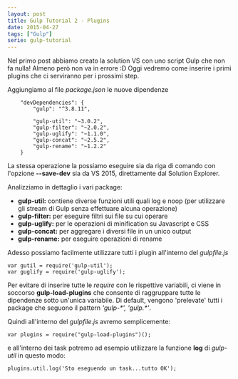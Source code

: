 ```yaml
---
layout: post
title: Gulp Tutorial 2 - Plugins
date: 2015-04-27
tags: ["Gulp"]
serie: gulp-tutorial
---
```


Nel primo post abbiamo creato la solution VS con uno script Gulp che non fa nulla! Almeno però non va in errore :D
Oggi vedremo come inserire i primi plugins che ci serviranno per i prossimi step.

Aggiungiamo al file *package.json* le nuove dipendenze 

```
	"devDependencies": {
        "gulp": "^3.8.11",

        "gulp-util": "~3.0.2",
        "gulp-filter": "~2.0.2",
        "gulp-uglify": "~1.1.0",
        "gulp-concat": "~2.5.2",
        "gulp-rename": "~1.2.2"
    }
```

La stessa operazione la possiamo eseguire sia da riga di comando con l'opzione **--save-dev** sia da VS 2015, direttamente dal Solution Explorer.

Analizziamo in dettaglio i vari package:
* **gulp-util:** contiene diverse funzioni utili quali log e noop (per utilizzare gli stream di Gulp senza effettuare alcuna operazione)
* **gulp-filter:** per eseguire filtri sui file su cui operare
* **gulp-uglify:** per le operazioni di minification su Javascript e CSS
* **gulp-concat:** per aggregare i diversi file in un unico output
* **gulp-rename:** per eseguire operazioni di rename

Adesso possiamo facilmente utilizzare tutti i plugin all'interno del *gulpfile.js*

```
var gutil = require('gulp-util');
var guglify = require('gulp-uglify');
```

Per evitare di inserire tutte le *require* con le rispettive variabili, ci viene in soccorso **gulp-load-plugins** che consente di raggruppare tutte le dipendenze sotto un'unica variabile. Di default, vengono 'prelevate' tutti i package che seguono il pattern *'gulp-\*', 'gulp.\*'*. 

Quindi all'interno del *gulpfile.js* avremo semplicemente:

```
var plugins = require("gulp-load-plugins")();
```

e all'interno dei task potremo ad esempio utilizzare la funzione **log** di *gulp-util* in questo modo:

```
plugins.util.log('Sto eseguendo un task...tutto OK');
```